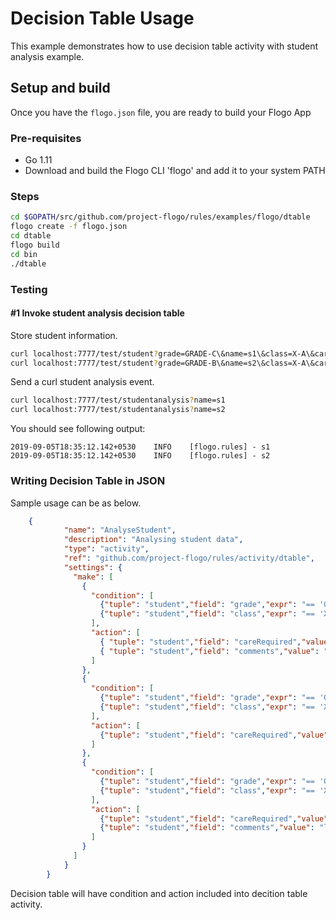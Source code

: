 # Decision Table Usage

This example demonstrates how to use decision table activity with student analysis example.

## Setup and build
Once you have the `flogo.json` file, you are ready to build your Flogo App

### Pre-requisites
* Go 1.11
* Download and build the Flogo CLI 'flogo' and add it to your system PATH

### Steps

```sh
cd $GOPATH/src/github.com/project-flogo/rules/examples/flogo/dtable
flogo create -f flogo.json
cd dtable
flogo build
cd bin
./dtable
```
### Testing

#### #1 Invoke student analysis decision table

Store student information.
```sh
curl localhost:7777/test/student?grade=GRADE-C\&name=s1\&class=X-A\&careRequired=false
curl localhost:7777/test/student?grade=GRADE-B\&name=s2\&class=X-A\&careRequired=false
```

Send a curl student analysis event.
```sh
curl localhost:7777/test/studentanalysis?name=s1
curl localhost:7777/test/studentanalysis?name=s2

```
You should see following output:
```
2019-09-05T18:35:12.142+0530    INFO    [flogo.rules] - s1
2019-09-05T18:35:12.142+0530    INFO    [flogo.rules] - s2
```

### Writing Decision Table in JSON

Sample usage can be as below.
```json
    {
            "name": "AnalyseStudent",
            "description": "Analysing student data",
            "type": "activity",
            "ref": "github.com/project-flogo/rules/activity/dtable",
            "settings": {
              "make": [
                {
                  "condition": [
                    {"tuple": "student","field": "grade","expr": "== 'GRADE-C'"},
                    {"tuple": "student","field": "class","expr": "== 'X-A'"}
                  ],
                  "action": [
                    { "tuple": "student","field": "careRequired","value": true},
                    { "tuple": "student","field": "comments","value": "additional study hours required"}
                  ]
                },
                {
                  "condition": [
                    {"tuple": "student","field": "grade","expr": "== 'GRADE-A'"},
                    {"tuple": "student","field": "class","expr": "== 'X-A'"}
                  ],
                  "action": [
                    {"tuple": "student","field": "careRequired","value": false}
                  ]
                },
                {
                  "condition": [
                    {"tuple": "student","field": "grade","expr": "== 'GRADE-B'"},
                    {"tuple": "student","field": "class","expr": "== 'X-A'"}
                  ],
                  "action": [
                    {"tuple": "student","field": "careRequired","value": true},
                    {"tuple": "student","field": "comments","value": "little care can be taken to achieve grade-a "}
                  ]
                }
              ]
            }
        }
```
Decision table will have condition and action included into decition table activity.